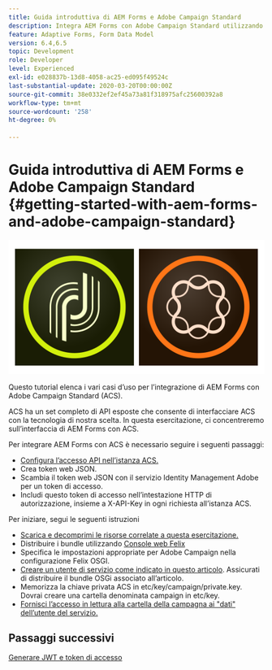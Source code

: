 ```yaml
---
title: Guida introduttiva di AEM Forms e Adobe Campaign Standard
description: Integra AEM Forms con Adobe Campaign Standard utilizzando AEM Forms Form Data Model per recuperare informazioni sul profilo della campagna ACS, ecc.
feature: Adaptive Forms, Form Data Model
version: 6.4,6.5
topic: Development
role: Developer
level: Experienced
exl-id: e028837b-13d8-4058-ac25-ed095f49524c
last-substantial-update: 2020-03-20T00:00:00Z
source-git-commit: 38e0332ef2ef45a73a81f318975afc25600392a8
workflow-type: tm+mt
source-wordcount: '258'
ht-degree: 0%

---
```


# Guida introduttiva di AEM Forms e Adobe Campaign Standard {#getting-started-with-aem-forms-and-adobe-campaign-standard}

![formsandcampaign](assets/helpx-cards-forms.png)

Questo tutorial elenca i vari casi d’uso per l’integrazione di AEM Forms con Adobe Campaign Standard (ACS).

ACS ha un set completo di API esposte che consente di interfacciare ACS con la tecnologia di nostra scelta. In questa esercitazione, ci concentreremo sull’interfaccia di AEM Forms con ACS.

Per integrare AEM Forms con ACS è necessario seguire i seguenti passaggi:

* [Configura l’accesso API nell’istanza ACS.](https://experienceleague.adobe.com/docs/campaign-standard/using/working-with-apis/get-started-apis.html?lang=en)
* Crea token web JSON.
* Scambia il token web JSON con il servizio Identity Management Adobe per un token di accesso.
* Includi questo token di accesso nell’intestazione HTTP di autorizzazione, insieme a X-API-Key in ogni richiesta all’istanza ACS.

Per iniziare, segui le seguenti istruzioni

* [Scarica e decomprimi le risorse correlate a questa esercitazione.](assets/aem-forms-and-acs-bundles.zip)
* Distribuire i bundle utilizzando [Console web Felix](http://localhost:4502/system/console/bundles)
* Specifica le impostazioni appropriate per Adobe Campaign nella configurazione Felix OSGI.
* [Creare un utente di servizio come indicato in questo articolo](/help/forms/adaptive-forms/service-user-tutorial-develop.md). Assicurati di distribuire il bundle OSGi associato all’articolo.
* Memorizza la chiave privata ACS in etc/key/campaign/private.key. Dovrai creare una cartella denominata campaign in etc/key.
* [Fornisci l’accesso in lettura alla cartella della campagna ai &quot;dati&quot; dell’utente del servizio.](http://localhost:4502/useradmin)

## Passaggi successivi

[Generare JWT e token di accesso](partone.md)
